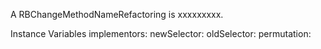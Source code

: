 A RBChangeMethodNameRefactoring is xxxxxxxxx.Instance Variables	implementors:		<Object>	newSelector:		<Object>	oldSelector:		<Object>	permutation:		<Object>implementors	- xxxxxnewSelector	- xxxxxoldSelector	- xxxxxpermutation	- xxxxx